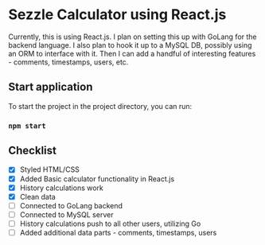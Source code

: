 # Sezzle Calculator using React.js

Currently, this is using React.js. I plan on setting this up  with GoLang for the backend language. I also plan to hook it up to a MySQL DB, possibly using an ORM to interface with it. Then I can add a handful of interesting features - comments, timestamps, users, etc.

## Start application

To start the project in the project directory, you can run:

### `npm start`


## Checklist

- [x] Styled HTML/CSS
- [x] Added Basic calculator functionality in React.js
- [x] History calculations work
- [x] Clean data
- [ ] Connected to GoLang backend
- [ ] Connected to MySQL server
- [ ] History calculations push to all other users, utilizing Go
- [ ] Added additional data parts - comments, timestamps, users
